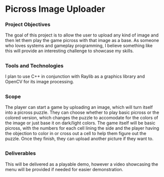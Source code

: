 # Picross Image Uploader

### Project Objectives
The goal of this project is to allow the user to upload any kind of image and then let them play the game picross with that image as a base. As someone who loves systems and gameplay programming, I believe something like this will provide an interesting challenge to showcase my skills.

##

### Tools and Technologies
I plan to use C++ in conjunction with Raylib as a graphics library and OpenCV for its image processing.

##

### Scope
The player can start a game by uploading an image, which will turn itself into a picross puzzle. They can choose whether to play basic picross or the colored version, which changes the puzzle to accomodate for the colors of the image or just base it on dark/light colors. The game itself will be basic picross, with the numbers for each cell lining the side and the player having the objection to color in or cross out a cell to help them figure out the puzzle. Once they finish, they can upload another picture if they want to.

##

### Deliverables
This will be delivered as a playable demo, however a video showcasing the menu will be provided if needed for easier demonstration.
